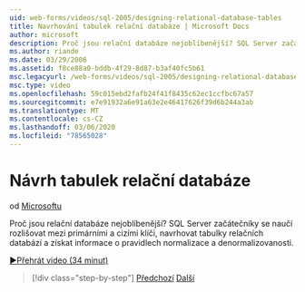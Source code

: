 ```yaml
---
uid: web-forms/videos/sql-2005/designing-relational-database-tables
title: Navrhování tabulek relační databáze | Microsoft Docs
author: microsoft
description: Proč jsou relační databáze nejoblíbenější? SQL Server začátečníky se naučí rozlišovat mezi primárními a cizími klíči, navrhovat relační databázi...
ms.author: riande
ms.date: 03/29/2006
ms.assetid: f8ce88a0-bddb-4f29-8d87-b3af40fc5b61
msc.legacyurl: /web-forms/videos/sql-2005/designing-relational-database-tables
msc.type: video
ms.openlocfilehash: 59c015ebd2fafb24f41f8435c62ec1ccfbc67a57
ms.sourcegitcommit: e7e91932a6e91a63e2e46417626f39d6b244a3ab
ms.translationtype: MT
ms.contentlocale: cs-CZ
ms.lasthandoff: 03/06/2020
ms.locfileid: "78565028"
---
```

# <a name="designing-relational-database-tables"></a>Návrh tabulek relační databáze

od [Microsoftu](https://github.com/microsoft)

Proč jsou relační databáze nejoblíbenější? SQL Server začátečníky se naučí rozlišovat mezi primárními a cizími klíči, navrhovat tabulky relačních databází a získat informace o pravidlech normalizace a denormalizovanosti.

[&#9654;Přehrát video (34 minut)](https://channel9.msdn.com/Blogs/ASP-NET-Site-Videos/designing-relational-database-tables)

> [!div class="step-by-step"]
> [Předchozí](more-about-column-data-types-and-other-properties.md)
> [Další](manipulating-database-data.md)
